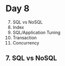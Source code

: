 # Day 8
7. SQL vs NoSQL
8. Index
9. SQL/Application Tuning
10. Transaction
11. Concurrency 


## 7. SQL vs NoSQL
